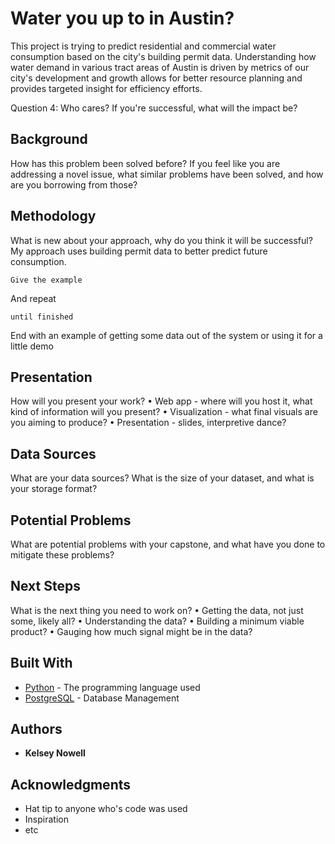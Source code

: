 # Water you up to in Austin?

This project is trying to predict residential and commercial water consumption based on the city's building permit data. Understanding how water demand in various tract areas of Austin is driven by metrics of our city's development and growth allows for better resource planning and provides targeted insight for efficiency efforts.

Question 4: Who cares? If you're successful, what will the impact be?


## Background

How has this problem been solved before? If you feel like you are addressing a novel issue, what similar problems have been solved, and how are you borrowing from those?


## Methodology

What is new about your approach, why do you think it will be successful?
My approach uses building permit data to better predict future consumption.

```
Give the example
```

And repeat

```
until finished
```

End with an example of getting some data out of the system or using it for a little demo


## Presentation

How will you present your work?
•	Web app - where will you host it, what kind of information will you present?
•	Visualization - what final visuals are you aiming to produce?
•	Presentation - slides, interpretive dance?


## Data Sources

What are your data sources? What is the size of your dataset, and what is your storage format?


## Potential Problems

What are potential problems with your capstone, and what have you done to mitigate these problems?


## Next Steps

What is the next thing you need to work on?
•	Getting the data, not just some, likely all?
•	Understanding the data?
•	Building a minimum viable product?
•	Gauging how much signal might be in the data?


## Built With

* [Python](https://docs.python.org/3/) - The programming language used
* [PostgreSQL](https://www.postgresql.org/) - Database Management

## Authors

* **Kelsey Nowell**

## Acknowledgments

* Hat tip to anyone who's code was used
* Inspiration
* etc
